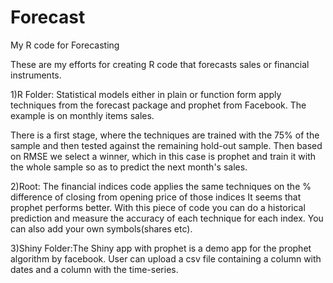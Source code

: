 # Forecast
My R code for Forecasting

These are my efforts for creating R code that forecasts sales or financial instruments.

1)R Folder: Statistical models either in plain or function form apply techniques from the forecast package and prophet from Facebook.
The example is on monthly items sales.

There is a first stage, where the techniques are trained with the 75% of the sample and then tested against the remaining hold-out sample.
Then based on RMSE we select a winner, which in this case is prophet and train it with the whole sample so as to predict the next month's sales.

2)Root: The financial indices code applies the same techniques on the % difference of closing from opening price of those indices
It seems that prophet performs better. With this piece of code you can do a historical prediction and measure the accuracy of each technique for each index. You can also add your own symbols(shares etc).

3)Shiny Folder:The Shiny app with prophet is a demo app for the prophet algorithm by facebook. User can upload a csv file containing a column with dates and a column with the time-series.
